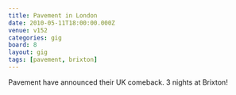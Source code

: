 ```yaml
---
title: Pavement in London
date: 2010-05-11T18:00:00.000Z
venue: v152
categories: gig
board: 8
layout: gig
tags: [pavement, brixton]
---
```

Pavement have announced their UK comeback. 3 nights at Brixton!
